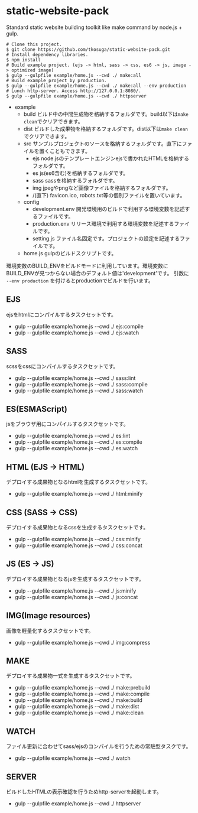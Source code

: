static-website-pack
====

Standard static website building toolkit like make command by node.js + gulp.

```
# Clone this project.
$ git clone https://github.com/tkosuga/static-website-pack.git
# Install dependency libraries.
$ npm install
# Build example project. (ejs -> html, sass -> css, es6 -> js, image -> optimized image)
$ gulp --gulpfile example/home.js --cwd ./ make:all
# Build example project by production.
$ gulp --gulpfile example/home.js --cwd ./ make:all --env production
# Lunch http-server. Access http://127.0.0.1:8080/.
$ gulp --gulpfile example/home.js --cwd ./ httpserver
```

- example
  - build ビルド中の中間生成物を格納するフォルダです。build以下は`make clean`でクリアできます。
  - dist ビルドした成果物を格納するフォルダです。dist以下は`make clean`でクリアできます。
  - src サンプルプロジェクトのソースを格納するフォルダです。直下にファイルを置くこともできます。
    - ejs node.jsのテンプレートエンジンejsで書かれたHTMLを格納するフォルダです。
    - es js(es6含む)を格納するフォルダです。
    - sass sassを格納するフォルダです。
    - img jpegやpngなど画像ファイルを格納するフォルダです。
    - /(直下) favicon.ico, robots.txt等の個別ファイルを置いています。
  - config
    - development.env 開発環境用のビルドで利用する環境変数を記述するファイルです。
    - production.env リリース環境で利用する環境変数を記述するファイルです。
    - setting.js ファイル名固定です。プロジェクトの設定を記述するファイルです。
  - home.js gulpのビルドスクリプトです。

環境変数のBUILD_ENVをビルドモードに利用しています。環境変数にBUILD_ENVが見つからない場合のデフォルト値は'development'です。
引数に `--env production` を付けるとproductionでビルドを行います。

## EJS

ejsをhtmlにコンパイルするタスクセットです。

- gulp --gulpfile example/home.js --cwd ./ ejs:compile
- gulp --gulpfile example/home.js --cwd ./ ejs:watch

## SASS

scssをcssにコンパイルするタスクセットです。

- gulp --gulpfile example/home.js --cwd ./ sass:lint
- gulp --gulpfile example/home.js --cwd ./ sass:compile
- gulp --gulpfile example/home.js --cwd ./ sass:watch

## ES(ESMAScript)

jsをブラウザ用にコンパイルするタスクセットです。

- gulp --gulpfile example/home.js --cwd ./ es:lint
- gulp --gulpfile example/home.js --cwd ./ es:compile
- gulp --gulpfile example/home.js --cwd ./ es:watch

## HTML (EJS -> HTML)

デプロイする成果物となるhtmlを生成するタスクセットです。

- gulp --gulpfile example/home.js --cwd ./ html:minify

## CSS (SASS -> CSS)

デプロイする成果物となるcssを生成するタスクセットです。

- gulp --gulpfile example/home.js --cwd ./ css:minify
- gulp --gulpfile example/home.js --cwd ./ css:concat

## JS (ES -> JS)

デプロイする成果物となるjsを生成するタスクセットです。

- gulp --gulpfile example/home.js --cwd ./ js:minify
- gulp --gulpfile example/home.js --cwd ./ js:concat

## IMG(Image resources)

画像を軽量化するタスクセットです。

- gulp --gulpfile example/home.js --cwd ./ img:compress

## MAKE

デプロイする成果物一式を生成するタスクセットです。

- gulp --gulpfile example/home.js --cwd ./ make:prebuild
- gulp --gulpfile example/home.js --cwd ./ make:compile
- gulp --gulpfile example/home.js --cwd ./ make:build
- gulp --gulpfile example/home.js --cwd ./ make:dist
- gulp --gulpfile example/home.js --cwd ./ make:clean

## WATCH

ファイル更新に合わせてsass/ejsのコンパイルを行うための常駐型タスクです。

- gulp --gulpfile example/home.js --cwd ./ watch

## SERVER

ビルドしたHTMLの表示確認を行うためhttp-serverを起動します。

- gulp --gulpfile example/home.js --cwd ./ httpserver
